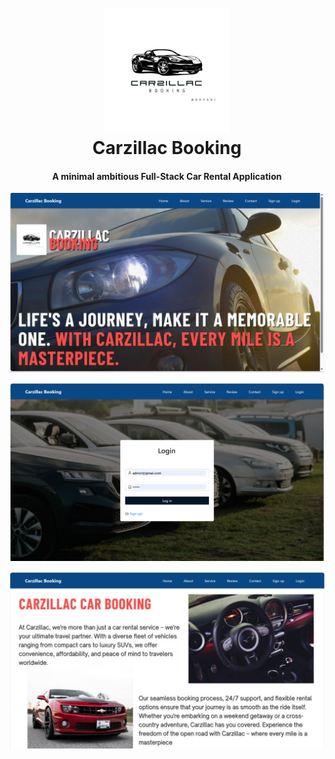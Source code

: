 
<h1 align="center">
  <br>
  <a href="http://www.amitmerchant.com/electron-markdownify"><img src="my-angular-project/src/assets/Black and White Car Rental Service Logo.jpg" alt="CarZillac" width="200"></a>
  <br>
  Carzillac Booking
  <br>
</h1>

<h4 align="center">A minimal ambitious Full-Stack Car Rental Application</h4>

![screenshot](https://github.com/Dhyanesh02/Car-Rental-Management/blob/d35f3fd7fd593d77af66c713c2427bc9643a7643/Car_Renatal_Service/Car_Renatal_Service/Car_Rental_Service/src/main/resources/Screenshot%202024-05-23%20211600.png)

![screenshot](https://github.com/Dhyanesh02/Car-Rental-Management/blob/d35f3fd7fd593d77af66c713c2427bc9643a7643/Car_Renatal_Service/Car_Renatal_Service/Car_Rental_Service/src/main/resources/Screenshot%202024-05-23%20211609.png)

![screenshot](https://github.com/Dhyanesh02/Car-Rental-Management/blob/74d558780bd7881a17d7293598ca507e6e05adc9/Car_Renatal_Service/Car_Renatal_Service/Car_Rental_Service/src/main/resources/Screenshot%202024-05-23%20211619.png)
